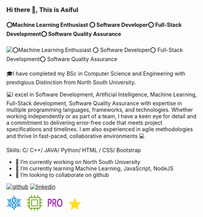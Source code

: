 ### Hi there 👋, This is Asiful 
#### ⭕Machine Learning Enthusiast ⭕ Software Developer⭕ Full-Stack Development⭕ Software Quality Assurance
![⭕Machine Learning Enthusiast ⭕ Software Developer⭕ Full-Stack Development⭕ Software Quality Assurance](https://media.licdn.com/dms/image/C4D16AQHLHYb9DsYMoQ/profile-displaybackgroundimage-shrink_350_1400/0/1657293471450?e=1689811200&v=beta&t=0dI7W6f-xQoD5levH90MQTD-5JqK0FqJbeRER9wPN-c)

🎓I have completed my BSc in Computer Science and Engineering with prestigious Distinction from North South University.

💻I excel in Software Development, Artificial Intelligence, Machine Learning, Full-Stack development, Software Quality Assurance with expertise in multiple programming languages, frameworks, and technologies. Whether working independently or as part of a team, I have a keen eye for detail and a commitment to delivering error-free code that meets project specifications and timelines. I am also experienced in agile methodologies and thrive in fast-paced, collaborative environments 💻

Skills: C/ C++/ JAVA/ Python/ HTML / CSS/ Bootstrap

- 🔭 I’m currently working on North South University 
- 🌱 I’m currently learning Machine Learning, JavaScript, NodeJS 
- 👯 I’m looking to collaborate on github 


[<img src='https://cdn.jsdelivr.net/npm/simple-icons@3.0.1/icons/github.svg' alt='github' height='40'>](https://github.com/https://github.com/ABmaxplunck)  [<img src='https://cdn.jsdelivr.net/npm/simple-icons@3.0.1/icons/linkedin.svg' alt='linkedin' height='40'>](https://www.linkedin.com/in/https://www.linkedin.com/in/asiful-bijoy-64b55a183//)  

<a href='https://archiveprogram.github.com/'><img src='https://raw.githubusercontent.com/acervenky/animated-github-badges/master/assets/acbadge.gif' width='40' height='40'></a> <a href='https://docs.github.com/en/developers'><img src='https://raw.githubusercontent.com/acervenky/animated-github-badges/master/assets/devbadge.gif' width='40' height='40'></a> <a href='https://github.com/pricing'><img src='https://raw.githubusercontent.com/acervenky/animated-github-badges/master/assets/pro.gif' width='40' height='40'></a> <a href='https://stars.github.com/'><img src='https://raw.githubusercontent.com/acervenky/animated-github-badges/master/assets/starbadge.gif' width='35' height='35'></a> 

